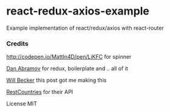 react-redux-axios-example
=====================

Example implementation of react/redux/axios with react-router

### Credits

http://codepen.io/MattIn4D/pen/LiKFC for spinner

[Dan Abramov](http://github.com/gaearon) for redux, boilerplate and .. all of it

[Will Becker](https://medium.com/lexical-labs-engineering/redux-best-practices-64d59775802e) this post got me making this

[RestCountries](https://restcountries.eu) for their API



License MIT
